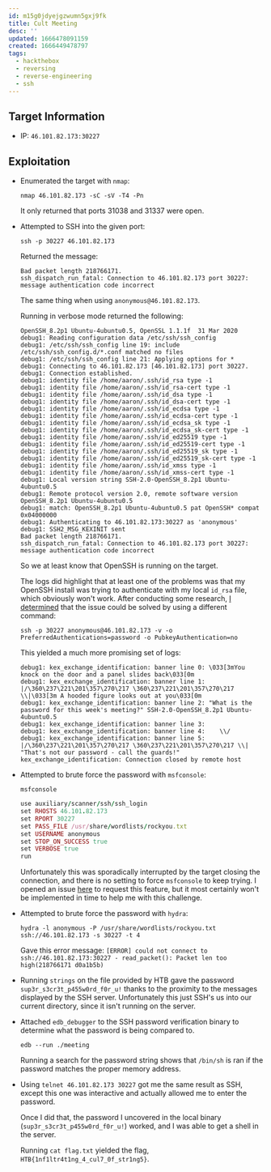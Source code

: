 ```yaml
---
id: m15g0jdyejgzwumn5gxj9fk
title: Cult Meeting
desc: ''
updated: 1666478091159
created: 1666449478797
tags:
  - hackthebox
  - reversing
  - reverse-engineering
  - ssh
---
```


## Target Information

- IP: `46.101.82.173:30227`

## Exploitation

- Enumerated the target with `nmap`:

    ```shell
    nmap 46.101.82.173 -sC -sV -T4 -Pn
    ```

    It only returned that ports 31038 and 31337 were open.

- Attempted to SSH into the given port:

    ```shell
    ssh -p 30227 46.101.82.173
    ```

    Returned the message:

    ```text
    Bad packet length 218766171.
    ssh_dispatch_run_fatal: Connection to 46.101.82.173 port 30227: message authentication code incorrect
    ```

    The same thing when using `anonymous@46.101.82.173`.

    Running in verbose mode returned the following:

    ```log
    OpenSSH_8.2p1 Ubuntu-4ubuntu0.5, OpenSSL 1.1.1f  31 Mar 2020
    debug1: Reading configuration data /etc/ssh/ssh_config
    debug1: /etc/ssh/ssh_config line 19: include /etc/ssh/ssh_config.d/*.conf matched no files
    debug1: /etc/ssh/ssh_config line 21: Applying options for *
    debug1: Connecting to 46.101.82.173 [46.101.82.173] port 30227.
    debug1: Connection established.
    debug1: identity file /home/aaron/.ssh/id_rsa type -1
    debug1: identity file /home/aaron/.ssh/id_rsa-cert type -1
    debug1: identity file /home/aaron/.ssh/id_dsa type -1
    debug1: identity file /home/aaron/.ssh/id_dsa-cert type -1
    debug1: identity file /home/aaron/.ssh/id_ecdsa type -1
    debug1: identity file /home/aaron/.ssh/id_ecdsa-cert type -1
    debug1: identity file /home/aaron/.ssh/id_ecdsa_sk type -1
    debug1: identity file /home/aaron/.ssh/id_ecdsa_sk-cert type -1
    debug1: identity file /home/aaron/.ssh/id_ed25519 type -1
    debug1: identity file /home/aaron/.ssh/id_ed25519-cert type -1
    debug1: identity file /home/aaron/.ssh/id_ed25519_sk type -1
    debug1: identity file /home/aaron/.ssh/id_ed25519_sk-cert type -1
    debug1: identity file /home/aaron/.ssh/id_xmss type -1
    debug1: identity file /home/aaron/.ssh/id_xmss-cert type -1
    debug1: Local version string SSH-2.0-OpenSSH_8.2p1 Ubuntu-4ubuntu0.5
    debug1: Remote protocol version 2.0, remote software version OpenSSH_8.2p1 Ubuntu-4ubuntu0.5
    debug1: match: OpenSSH_8.2p1 Ubuntu-4ubuntu0.5 pat OpenSSH* compat 0x04000000
    debug1: Authenticating to 46.101.82.173:30227 as 'anonymous'
    debug1: SSH2_MSG_KEXINIT sent
    Bad packet length 218766171.
    ssh_dispatch_run_fatal: Connection to 46.101.82.173 port 30227: message authentication code incorrect
    ```

    So we at least know that OpenSSH is running on the target.

    The logs did highlight that at least one of the problems was that my OpenSSH install was trying to authenticate with my local `id_rsa` file, which obviously won't work. After conducting some research, [I determined](https://serverfault.com/q/493213/537331) that the issue could be solved by using a different command:

    ```shell
    ssh -p 30227 anonymous@46.101.82.173 -v -o PreferredAuthentications=password -o PubkeyAuthentication=no
    ```

    This yielded a much more promising set of logs:

    ```log
    debug1: kex_exchange_identification: banner line 0: \033[3mYou knock on the door and a panel slides back\033[0m
    debug1: kex_exchange_identification: banner line 1: |/\360\237\221\201\357\270\217 \360\237\221\201\357\270\217 \\|\033[3m A hooded figure looks out at you\033[0m
    debug1: kex_exchange_identification: banner line 2: "What is the password for this week's meeting?" SSH-2.0-OpenSSH_8.2p1 Ubuntu-4ubuntu0.5
    debug1: kex_exchange_identification: banner line 3:
    debug1: kex_exchange_identification: banner line 4:    \\/
    debug1: kex_exchange_identification: banner line 5: |/\360\237\221\201\357\270\217 \360\237\221\201\357\270\217 \\| "That's not our password - call the guards!"
    kex_exchange_identification: Connection closed by remote host
    ```

- Attempted to brute force the password with `msfconsole`:

    ```shell
    msfconsole
    ```

    ```ruby
    use auxiliary/scanner/ssh/ssh_login
    set RHOSTS 46.101.82.173
    set RPORT 30227
    set PASS_FILE /usr/share/wordlists/rockyou.txt
    set USERNAME anonymous
    set STOP_ON_SUCCESS true
    set VERBOSE true
    run
    ```

    Unfortunately this was sporadically interrupted by the target closing the connection, and there is no setting to force `msfconsole` to keep trying. I opened an issue [here](https://github.com/rapid7/metasploit-framework/issues/17178) to request this feature, but it most certainly won't be implemented in time to help me with this challenge.

- Attempted to brute force the password with `hydra`:

    ```shell
    hydra -l anonymous -P /usr/share/wordlists/rockyou.txt ssh://46.101.82.173 -s 30227 -t 4
    ```

    Gave this error message: `[ERROR] could not connect to ssh://46.101.82.173:30227 - read_packet(): Packet len too high(218766171 d0a1b5b)`

- Running `strings` on the file provided by HTB gave the password `sup3r_s3cr3t_p455w0rd_f0r_u!` thanks to the proximity to the messages displayed by the SSH server. Unfortunately this just SSH's us into our current directory, since it isn't running on the server.

- Attached `edb_debugger` to the SSH password verification binary to determine what the password is being compared to.

    ```shell
    edb --run ./meeting
    ```

    Running a search for the password string shows that `/bin/sh` is ran if the password matches the proper memory address.

- Using `telnet 46.101.82.173 30227` got me the same result as SSH, except this one was interactive and actually allowed me to enter the password.

    Once I did that, the password I uncovered in the local binary (`sup3r_s3cr3t_p455w0rd_f0r_u!`) worked, and I was able to get a shell in the server.

    Running `cat flag.txt` yielded the flag, `HTB{1nf1ltr4t1ng_4_cul7_0f_str1ng5}`.
